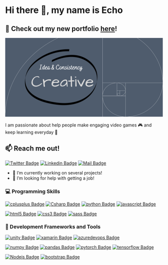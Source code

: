 # Hi there 👋, my name is Echo

## :flower_playing_cards: Check out my new portfolio [here](https://e-choness.github.io/portfolio-site/)!

[![I am a passionate Game Developer and Software Engineer](assets/images/banner.png)](https://e-choness.github.io/portfolio-site/)

I am passionate about help people make engaging video games :video_game: and keep learning everyday 🌱

## :mailbox: Reach me out!

[![Twitter Badge](https://img.shields.io/badge/-@_echo_yin_-1ca0f1?style=flat&labelColor=1ca0f1&logo=twitter&logoColor=white&link=https://twitter.com/_echo_yin)](https://twitter.com/_echo_yin) [![Linkedin Badge](https://img.shields.io/badge/-EchoYin-0e76a8?style=flat&labelColor=0e76a8&logo=linkedin&logoColor=white)](https://www.linkedin.com/in/echoyin0451/) [![Mail Badge](https://img.shields.io/badge/-SendMeEmail-c0392b?style=flat&labelColor=c0392b&logo=gmail&logoColor=white)](mailto:eyinoverthinking@gamil.com)

- 🤔 I’m currently working on several projects!
- 🔭 I’m looking for help with getting a job!
<!--START_SECTION:waka-->
<!--END_SECTION:waka-->
### :computer: Programming Skills
[![cplusplus Badge](https://img.shields.io/badge/-C++-00599C?style=for-the-badge&labelColor=black&logo=cplusplus&logoColor=00599C)](#) [![Csharp Badge](https://img.shields.io/badge/-csharp-239120?style=for-the-badge&labelColor=black&logo=csharp&logoColor=239120)](#) [![python Badge](https://img.shields.io/badge/-python-3776AB?style=for-the-badge&labelColor=black&logo=python&logoColor=3776AB)](#) [![javascript Badge](https://img.shields.io/badge/-javascript-F7DF1E?style=for-the-badge&labelColor=black&logo=javascript&logoColor=F7DF1E)](#)

[![html5 Badge](https://img.shields.io/badge/-html5-E34F26?style=for-the-badge&labelColor=black&logo=html5&logoColor=E34F26)](#) [![css3 Badge](https://img.shields.io/badge/-css3-1572B6?style=for-the-badge&labelColor=black&logo=css3&logoColor=1572B6)](#) [![sass Badge](https://img.shields.io/badge/-sass-CC6699?style=for-the-badge&labelColor=black&logo=sass&logoColor=CC6699)](#) 


### :wrench: Development Frameworks and Tools
[![unity Badge](https://img.shields.io/badge/-unity-FFFFFF?style=for-the-badge&labelColor=black&logo=unity&logoColor=FFFFFF)](#) [![xamarin Badge](https://img.shields.io/badge/-xamarin-3498DB?style=for-the-badge&labelColor=black&logo=xamarin&logoColor=3498DB)](#) [![azuredevops Badge](https://img.shields.io/badge/-azuredevops-0078D7?style=for-the-badge&labelColor=black&logo=azuredevops&logoColor=0078D7)](#)

[![numpy Badge](https://img.shields.io/badge/-numpy-013243?style=for-the-badge&labelColor=black&logo=numpy&logoColor=013243)](#) [![pandas Badge](https://img.shields.io/badge/-pandas-150458?style=for-the-badge&labelColor=black&logo=pandas&logoColor=150458)](#) [![pytorch Badge](https://img.shields.io/badge/-pytorch-EE4C2C?style=for-the-badge&labelColor=black&logo=pytorch&logoColor=EE4C2C)](#) [![tensorflow Badge](https://img.shields.io/badge/-tensorflow-FF6F00?style=for-the-badge&labelColor=black&logo=tensorflow&logoColor=FF6F00)](#) 

[![Nodejs Badge](https://img.shields.io/badge/-Nodejs-3C873A?style=for-the-badge&labelColor=black&logo=node.js&logoColor=3C873A)](#) [![bootstrap Badge](https://img.shields.io/badge/-bootstrap-7952B3?style=for-the-badge&labelColor=black&logo=bootstrap&logoColor=7952B3)](#) 
